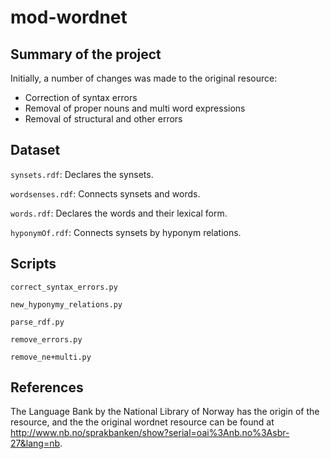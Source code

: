 # mod-wordnet

## Summary of the project
Initially, a number of changes was made to the original resource:
- Correction of syntax errors
- Removal of proper nouns and multi word expressions
- Removal of structural and other errors

## Dataset
`synsets.rdf`:  Declares the synsets.

`wordsenses.rdf`: Connects synsets and words.

`words.rdf`:  Declares the words and their lexical form.

`hyponymOf.rdf`:  Connects synsets by hyponym relations.

## Scripts
`correct_syntax_errors.py`

`new_hyponymy_relations.py`	

`parse_rdf.py`	

`remove_errors.py`	

`remove_ne+multi.py`

## References
The Language Bank by the National Library of Norway has the origin of the resource, and the 
the original wordnet resource can be found at http://www.nb.no/sprakbanken/show?serial=oai%3Anb.no%3Asbr-27&lang=nb.
